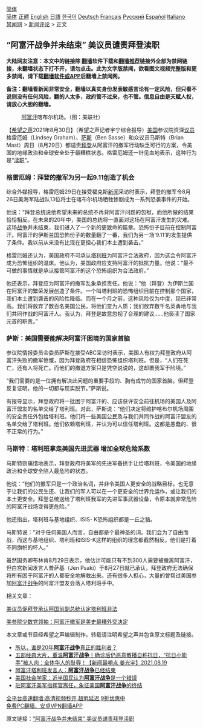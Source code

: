  <!-- 面包屑导航 --> <div class="breadcrumb"><!-- GTranslate: https://gtranslate.io/ -->  <div class="switcher notranslate">  <div class="selected">  <a href="#" onclick="return false;"> 简体</a>  </div>  <div class="option">  <a href="https://www.bannedbook.org" onclick="doGTranslate('zh-CN|zh-CN');jQuery('div.switcher div.selected a').html(jQuery(this).html());return false;" title="简体中文" class="nturl selected"> 简体</a>  <a href="https://www.bannedbook.org/zh-tw/" onclick="doGTranslate('zh-CN|zh-TW');jQuery('div.switcher div.selected a').html(jQuery(this).html());return false;" title="繁體中文" class="nturl"> 正體</a>  <a href="https://www.bannedbook.org/en/" onclick="doGTranslate('zh-CN|en');jQuery('div.switcher div.selected a').html(jQuery(this).html());return false;" title="English" class="nturl"> English</a>  <a href="https://www.bannedbook.org/ja/" onclick="doGTranslate('zh-CN|ja');jQuery('div.switcher div.selected a').html(jQuery(this).html());return false;" title="日本語" class="nturl"> 日語</a>  <a href="https://www.bannedbook.org/ko/" onclick="doGTranslate('zh-CN|ko');jQuery('div.switcher div.selected a').html(jQuery(this).html());return false;" title="한국어" class="nturl"> 한국어</a>  <a href="https://www.bannedbook.org/de/" onclick="doGTranslate('zh-CN|de');jQuery('div.switcher div.selected a').html(jQuery(this).html());return false;" title="Deutsch" class="nturl"> Deutsch</a>  <a href="https://www.bannedbook.org/fr/" onclick="doGTranslate('zh-CN|fr');jQuery('div.switcher div.selected a').html(jQuery(this).html());return false;" title="Français" class="nturl"> Français</a>  <a href="https://www.bannedbook.org/ru/" onclick="doGTranslate('zh-CN|ru');jQuery('div.switcher div.selected a').html(jQuery(this).html());return false;" title="Русский" class="nturl"> Русский</a>  <a href="https://www.bannedbook.org/es/" onclick="doGTranslate('zh-CN|es');jQuery('div.switcher div.selected a').html(jQuery(this).html());return false;" title="Español" class="nturl"> Español</a>  <a href="https://www.bannedbook.org/it/" onclick="doGTranslate('zh-CN|it');jQuery('div.switcher div.selected a').html(jQuery(this).html());return false;" title="Italiano" class="nturl"> Italiano</a>  </div>  </div>      <div class='breadcrumb-sub'><!-- Breadcrumb NavXT 6.3.0 --> <a href="https://www.bannedbook.org/" class="home">禁闻网</a> &gt; <a href="https://www.bannedbook.org/bnews/comments/" class="category">新闻评论</a> &gt; 正文</div></div><h2>“阿富汗战争并未结束” 美议员谴责拜登渎职</h2> <p class="notice"><b>大陆网友注意：本文中的链接除 <a href="https://github.com/bannedbook/fanqiang" >翻墙</a>软件下载和<a href="https://github.com/killgcd/justmysocks/blob/master/README.md">翻墙推荐</a>链接外全部为禁网链接，未翻墙状态下打不开，请勿点击。此为文字版禁闻，欲看图文视频完整版和更多禁闻，请下载<a href="https://github.com/bannedbook/fanqiang">翻墙软件或APP</a>后翻墙上禁闻网。</p><p>备注：翻墙看新闻非常安全，翻墙以真实身份发表敏感言论有一定风险，但只看不说则没有任何风险，翻的人太多，政府管不过来，也不管。信息自由是天赋人权，请放心大胆的翻墙。</b></p>  <div class="entry"> <figure> <p><figcaption><a href="https://www.bannedbook.org/bnews/tag/%e9%98%bf%e5%af%8c%e6%b1%97/" class="st_tag internal_tag" rel="tag" title="标签 阿富汗 下的日志">阿富汗</a>喀布尔机场。（图：美联社）</figcaption></figure> <p>【<span class='wp_keywordlink_affiliate'><a href="https://www.soundofhope.org" title="希望之声" target="_blank">希望之声</a></span>2021年8月30日】（希望之声记者宇宁综合报导）<a href="https://www.bannedbook.org/bnews/tag/%e7%be%8e%e5%9b%bd/" class="st_tag internal_tag" rel="tag" title="标签 美国 下的日志">美国</a>参议院资深<a href="https://www.bannedbook.org/bnews/tag/%e8%ae%ae%e5%91%98/" class="st_tag internal_tag" rel="tag" title="标签 议员 下的日志">议员</a>格雷厄姆（Lindsey Graham）、<span class='wp_keywordlink'><a href="https://www.bannedbook.org/forum5/topic42.html" title="萨斯、诚信与自救" target="_blank">萨斯</a></span>（Ben Sasse）和众议员马斯特（Brian Mast）周日（8月29日）都谴责<a href="https://www.bannedbook.org/bnews/tag/%e6%8b%9c%e7%99%bb/" class="st_tag internal_tag" rel="tag" title="标签 拜登 下的日志">拜登</a>从阿富汗的撤军行动缺乏可行的方案，令美国的地缘政治和全球安全处于最糟糕状态。格雷厄姆还一针见血地表示，这种行为是“<a href="https://www.bannedbook.org/bnews/tag/%E6%B8%8E%E8%81%8C/" class="st_tag internal_tag" rel="tag" title="标签 渎职 下的日志">渎职</a>”。</p> <h3>格雷厄姆：拜登的撤军为另一起9.11创造了机会</h3> <p>综合外媒报导，格雷厄姆29日在接受福克斯<span class='wp_keywordlink_affiliate'><a href="https://www.bannedbook.org/" title="新闻">新闻</a></span>采访时表示，拜登的撤军令8月26日美海军陆战队13位将士在喀布尔机场牺牲惨剧成为一系列恐袭事件的开始。</p> <p>他说：“拜登总统说他希望未来的总统不再背阿富汗问题的包袱，而他所做的结果恰恰相反。在未来的20年中，美国的总统将一直面对这场在阿富汗发生的灾难。这场<a href="https://www.bannedbook.org/bnews/tag/%E6%88%98%E4%BA%89/" class="st_tag internal_tag" rel="tag" title="标签 战争 下的日志">战争</a>并未结束，我们进入了一个新的更致命的篇章。恐怖份子目前在控制阿富汗。阿富汗的伊斯兰国恐怖份子的数量翻了一番，我们为另一场‘9.11’的发生提供了条件。我以前从来没有比现在更担心我们本土遭到袭击。”</p> <p>格雷厄姆还认为，美国政府不可承认<a href="https://www.bannedbook.org/bnews/tag/%e5%a1%94%e5%88%a9%e7%8f%ad/" class="st_tag internal_tag" rel="tag" title="标签 塔利班 下的日志">塔利班</a>为阿富汗合法政府，因为这会令阿富汗成为恐怖组织的温床。他认为，美国政府应支持阿富汗的抵抗力量。他说：“最不可做的事情就是承认接管阿富汗的这个恐怖组织为合法政府。”</p>  <p>他还表示，拜登应为阿富汗的撤军乱象承担责任。他说：“他（拜登）为伊斯兰国在阿富汗的繁荣发展创造了条件。一个叫塔利班的恐怖组织目前在控制那个国家，我们本土遭到袭击的风险性降临。而在一个月之前，这种风险仅为中度，现已非常高。我们将放弃了数百名美国公民，将他们变为人质；我们放弃数千名英勇地与我们共同作战的阿富汗人。我认为，拜登是故意忽视了合理的建议&#8230;&#8230;他亵渎了国家元首的职责。”</p> <h3>萨斯：美国需要能解决阿富汗困境的国家首脑</h3> <p>参议院情报委员会委员萨斯在接受ABC采访时表示，美国人有权为拜登政府从阿富汗失败的撤军愤慨，因为拜登政府在相信恐怖组织塔利班。但是，“人们在死亡，还有人将死亡。而他们的撤退方案只是凭空说说的，这却置我军于险境。”</p> <p>“我们需要的是一位拥有解决此问题的重要手段的、胸有成竹的国家首脑。但拜登反复证明，他的一切都与现实脱节。”萨斯说。</p> <p>有报导显示，拜登政府将一批困于阿富汗的、应该获许安全前往机场的美国人及阿富汗盟友的名单交给了塔利班。对此，萨斯说：“他们决定将维护喀布尔机场周围的安全责任外包给塔利班。他们将一些美国公民及与我们共同作战的阿富汗盟友的名单交给了塔利班。他们依赖塔利班，并认为可以信任塔利班。这都是愚蠢的、很不正常的行为。”</p>  <h3>马斯特：塔利班拿走美国先进武器 增加全球危险系数</h3> <p>马斯特则痛惜地表示，拜登政府将美军的先进军备拱手让给塔利班，令美国的地缘政治和全球安全陷入最危险的状态。</p> <p>他说：“他们的撤军只是一个政治名词，并非令美国人更安全的战略目标，也无意于让我们的公民生还、让我们的军人可以在一个更安全的世界允运作，或让我们的本土更安全。拜登总统送给了塔利班我军的先进军事武器设备，令原本就非常危险的阿富汗战场变得更危险。” </p> <p>他还指出，塔利班与基地组织、ISIS- K恐怖组织都是一丘之貉。</p> <p>马斯特说：“对于任何美国人而言，自由都是个最神圣的词。我们会为了自由而战，而这与基地组织、塔利班和ISIS-K这样的组织的理念都截然相反。他们是打着不同旗帜的坏人。”</p>  <p>虽然国务卿布林肯8月29日表示，他估计可能只有不到300人需要被撤离阿富汗，但白宫新闻发言人普萨基（Jen Psaki）于8月27日就已承认，拜登政府无法确保将所有困于阿富汗的人都安全地解救出来。还有很多人担心，大量的曾帮过美国参加<a href="https://www.bannedbook.org/bnews/tag/%E9%98%BF%E5%AF%8C%E6%B1%97%E6%88%98%E4%BA%89/" class="st_tag internal_tag" rel="tag" title="标签 阿富汗战争 下的日志">阿富汗战争</a>的阿富汗盟友会落入塔利班手中。 </p> <p>相关文章：</p> <p><a data-ved="2ahUKEwitw5jrm9jyAhUaSX0KHdGrA1UQFnoECAIQAQ" href="https://www.soundofhope.org/post/540038?lang=b5" ping="/url?sa=t&amp;source=web&amp;rct=j&amp;url=https://www.soundofhope.org/post/540038%3Flang%3Db5&amp;ved=2ahUKEwitw5jrm9jyAhUaSX0KHdGrA1UQFnoECAIQAQ">美议员促拜登承认阿国前副总统认定塔利班非法</a></p> <p><a data-ved="2ahUKEwiy69rWmtjyAhUaOSsKHafJA3AQFnoECAMQAQ" href="https://www.soundofhope.org/post/539969?lang=b5" ping="/url?sa=t&amp;source=web&amp;rct=j&amp;url=https://www.soundofhope.org/post/539969%3Flang%3Db5&amp;ved=2ahUKEwiy69rWmtjyAhUaOSsKHafJA3AQFnoECAMQAQ">美参院少数党领袖：阿富汗撤军是美史最糟外交决定</a></p>  <p>本文章或节目经希望之声编辑制作，转载请注明希望之声并包含原文标题及链接。 </p> <ul class='op-related-articles' title='相关阅读'> <li><a href='https://www.bannedbook.org/bnews/worldnews/20210827/1614384.html' target='_blank'>所以，谁是20年<b>阿富汗战争</b>真正的胜利者？</a></li> <li><a href='https://www.bannedbook.org/bnews/comments/20210820/1609537.html' target='_blank'>五部经典大片，重温<b>阿富汗战争</b>！确诊后仍恶意散播自称抗日，“抗日小能手”被人肉：全体华人的耻辱！【新闻最嘲点 姜光宇】2021.08.19</a></li> <li><a href='https://www.bannedbook.org/bnews/baitai/20210816/1606996.html' target='_blank'>阿富汗塔利班发言人：<b>阿富汗战争</b>已经结束</a></li> <li><a href='https://www.bannedbook.org/bnews/baitai/20210727/1594992.html' target='_blank'>美国社会学家：近半国民认为<b>阿富汗战争</b>是一个错误</a></li> <li><a href='https://www.bannedbook.org/bnews/worldnews/usa/20210713/1585815.html' target='_blank'>驻阿富汗美军指挥官离任，象征美国<b>阿富汗战争</b>的终结</a></li> </ul> <p class="texttj"> <a href="https://github.com/bannedbook/fanqiang/wiki/V2ray%E6%9C%BA%E5%9C%BA" target="_blank">全平台高速翻墙:高清视频秒开,超低延迟,9折优惠中</a><br/> <a href="https://github.com/bannedbook/fanqiang/wiki/%E7%A6%81%E9%97%BB%E7%BD%91%E5%AE%89%E5%8D%93%E7%BF%BB%E5%A2%99%E6%96%B0%E9%97%BBAPP" target="_blank">免费PC翻墙、安卓VPN翻墙APP</a></p><p>原文链接：<a class="src_link"  href="https://www.soundofhope.org/post/539987" target="_blank">“阿富汗战争并未结束” 美议员谴责拜登渎职</a></p><a name='sharetosocial'></a>  <div style="margin-bottom:5px;padding-bottom:5px;clear:both"> <div id="archive-pix-1" class="banner-ads"> <!-- AuctionX Display platform tag START --> <div id="26318x728x90x621x_ADSLOT2" clicktrack="%%CLICK_URL_ESC%%"></div> <!-- AuctionX Display platform tag END --> </div> <div id="archive-pix-2" class="banner-ads"> <!-- AuctionX Display platform tag START --> <div id="26315x300x250x621x_ADSLOT2" clicktrack="%%CLICK_URL_ESC%%"></div> <!-- AuctionX Display platform tag END --> </div> </div>  <div id="archive-pix-1" class="banner-ads"> <!-- AuctionX Display platform tag START --> <div id="26318x728x90x621x_ADSLOT3" clicktrack="%%CLICK_URL_ESC%%"></div> <!-- AuctionX Display platform tag END --> </div> </div><!--END ENTRY--> 